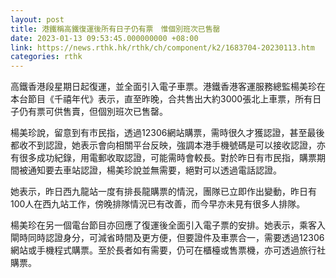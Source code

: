 ```yaml
---
layout: post
title: 港鐵稱高鐵復運後所有日子仍有票　惟個別班次已售罄
date: 2023-01-13 09:53:45.000000000 +08:00
link: https://news.rthk.hk/rthk/ch/component/k2/1683704-20230113.htm
categories: rthk
---
```


高鐵香港段星期日起復運，並全面引入電子車票。港鐵香港客運服務總監楊美珍在本台節目《千禧年代》表示，直至昨晚，合共售出大約3000張北上車票，所有日子仍有票可供售賣，但個別班次已售罄。

楊美珍說，留意到有市民指，透過12306網站購票，需時很久才獲認證，甚至最後都收不到認證，她表示會向相關平台反映，強調本港手機號碼是可以接收認證，亦有很多成功紀錄，用電郵收取認證，可能需時會較長。對於昨日有市民指，購票期間被通知要去車站認證，楊美珍說並無需要，絕對可以透過電話認證。

她表示，昨日西九龍站一度有排長龍購票的情況，團隊已立即作出變動，昨日有100人在西九站工作，傍晚排隊情況已有改善，而今早亦未見有很多人排隊。

楊美珍在另一個電台節目亦回應了復運後全面引入電子票的安排。她表示，乘客入閘時同時認證身分，可減省時間及更方便，但要證件及車票合一，需要透過12306網站或手機程式購票。至於長者如有需要，仍可在櫃檯或售票機，亦可透過旅行社購票。
